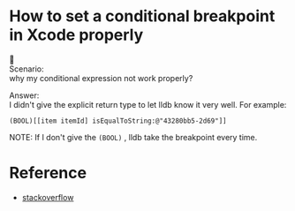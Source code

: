 # How to set a conditional breakpoint in Xcode properly
:notebook:   
Scenario:  
why my conditional expression not work properly?

Answer:   
I didn't give the explicit return type to let lldb know it very well. For example:  
```objc
(BOOL)[[item itemId] isEqualToString:@"43280bb5-2d69"]]
```
NOTE: If I don't give the `(BOOL)` , lldb take the breakpoint every time.


# Reference
* [stackoverflow](http://stackoverflow.com/questions/988621/how-to-set-a-conditional-breakpoint-in-xcode-based-on-an-object-string-property)
